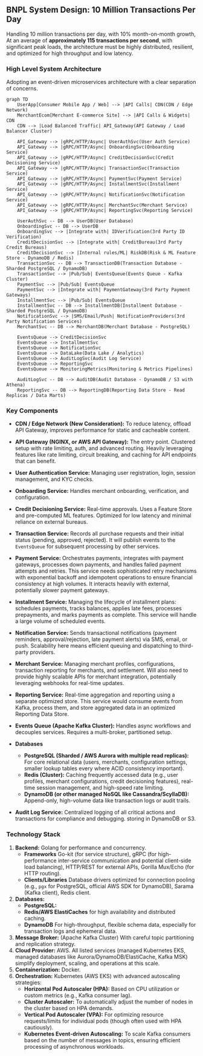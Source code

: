 ## BNPL System Design: 10 Million Transactions Per Day

Handling 10 million transactions per day, with 10% month-on-month growth, At an average of **approximately 115 transactions per second**, with significant peak loads, the architecture must be highly distributed, resilient, and optimized for high throughput and low latency.

### High Level System Architecture

Adopting an event-driven microservices architecture with a clear separation of concerns.

    graph TD
        UserApp[Consumer Mobile App / Web] --> |API Calls| CDN(CDN / Edge Network)
        MerchantEcom[Merchant E-commerce Site] --> |API Calls & Widgets| CDN
        CDN --> |Load Balanced Traffic| API_Gateway(API Gateway / Load Balancer Cluster)

        API_Gateway --> |gRPC/HTTP/Async| UserAuthSvc(User Auth Service)
        API_Gateway --> |gRPC/HTTP/Async| OnboardingSvc(Onboarding Service)
        API_Gateway --> |gRPC/HTTP/Async| CreditDecisionSvc(Credit Decisioning Service)
        API_Gateway --> |gRPC/HTTP/Async| TransactionSvc(Transaction Service)
        API_Gateway --> |gRPC/HTTP/Async| PaymentSvc(Payment Service)
        API_Gateway --> |gRPC/HTTP/Async| InstallmentSvc(Installment Service)
        API_Gateway --> |gRPC/HTTP/Async| NotificationSvc(Notification Service)
        API_Gateway --> |gRPC/HTTP/Async| MerchantSvc(Merchant Service)
        API_Gateway --> |gRPC/HTTP/Async| ReportingSvc(Reporting Service)

        UserAuthSvc -- DB --> UserDB(User Database)
        OnboardingSvc -- DB --> UserDB
        OnboardingSvc --> |Integrate with| IDVerification(3rd Party ID Verification)
        CreditDecisionSvc --> |Integrate with| CreditBureau(3rd Party Credit Bureaus)
        CreditDecisionSvc --> |Internal rules/ML| RiskDB(Risk & ML Feature Store - DynamoDB / Redis)
        TransactionSvc -- DB --> TransactionDB(Transaction Database - Sharded PostgreSQL / DynamoDB)
        TransactionSvc --> |Pub/Sub| EventsQueue(Events Queue - Kafka Cluster)
        PaymentSvc --> |Pub/Sub| EventsQueue
        PaymentSvc --> |Integrate with| PaymentGateway(3rd Party Payment Gateways)
        InstallmentSvc --> |Pub/Sub| EventsQueue
        InstallmentSvc -- DB --> InstallmentDB(Installment Database - Sharded PostgreSQL / DynamoDB)
        NotificationSvc --> |SMS/Email/Push| NotificationProviders(3rd Party Notification Services)
        MerchantSvc -- DB --> MerchantDB(Merchant Database - PostgreSQL)
    
        EventsQueue --> CreditDecisionSvc
        EventsQueue --> InstallmentSvc
        EventsQueue --> NotificationSvc
        EventsQueue --> DataLake(Data Lake / Analytics)
        EventsQueue --> AuditLogSvc(Audit Log Service)
        EventsQueue --> ReportingSvc
        EventsQueue --> MonitoringMetrics(Monitoring & Metrics Pipelines)

        AuditLogSvc -- DB --> AuditDB(Audit Database - DynamoDB / S3 with Athena)
        ReportingSvc -- DB --> ReportingDB(Reporting Data Store - Read Replicas / Data Marts)

### Key Components

  * **CDN / Edge Network (New Consideration):** To reduce latency, offload API Gateway, improves performance for static and cacheable content.
  * **API Gateway (NGINX, or AWS API Gateway):** The entry point. Clustered setup with rate limiting, auth, and advanced routing. Heavily leveraging features like rate limiting, circuit breaking, and caching for API endpoints that can benefit.
  * **User Authentication Service:** Managing user registration, login, session management, and KYC checks. 
  * **Onboarding Service:** Handles merchant onboarding, verification, and configuration. 
  * **Credit Decisioning Service:**  Real-time approvals. Uses a Feature Store and pre-computed ML features. Optimized for low latency and minimal reliance on external bureaus.
  * **Transaction Service:** Records all purchase requests and their initial status (pending, approved, rejected). It will publish events to the `EventsQueue` for subsequent processing by other services.
  * **Payment Service:** Orchestrates payments, integrates with payment gateways, processes down payments, and handles failed payment attempts and retries. This service needs sophisticated retry mechanisms with exponential backoff and idempotent operations to ensure financial consistency at high volumes. It interacts heavily with external, potentially slower payment gateways.
  * **Installment Service:** Managing the lifecycle of installment plans: schedules payments, tracks balances, applies late fees, processes prepayments, and marks payments as complete. This service will handle a large volume of scheduled events.
  * **Notification Service:** Sends transactional notifications (payment reminders, approval/rejection, late payment alerts) via SMS, email, or push. Scalability here means efficient queuing and dispatching to third-party providers.
  * **Merchant Service:** Managing merchant profiles, configurations, transaction reporting for merchants, and settlement. Will also need to provide highly scalable APIs for merchant integration, potentially leveraging webhooks for real-time updates.
  * **Reporting Service:** Real-time aggregation and reporting using a separate optimized store. This service would consume events from Kafka, process them, and store aggregated data in an optimized Reporting Data Store.
  * **Events Queue (Apache Kafka Cluster):** Handles async workflows and decouples services. Requires a multi-broker, partitioned setup.
  * **Databases** 
      * **PostgreSQL (Sharded / AWS Aurora with multiple read replicas):** For core relational data (users, merchants, configuration settings, smaller lookup tables every where ACID consistency important).
      * **Redis (Cluster):** Caching frequently accessed data (e.g., user profiles, merchant configurations, credit decisioning features), real-time session management, and high-speed rate limiting. 
      * **DynamoDB (or other managed NoSQL like Cassandra/ScyllaDB):**  Append-only, high-volume data like transaction logs or audit trails.
      
  * **Audit Log Service:** Centralized logging of all critical actions and transactions for compliance and debugging. storing in DynamoDB or S3.

### Technology Stack

  1. **Backend:** Golang for performance and concurrency.
      * **Frameworks** Go-kit (for service structure), gRPC (for high-performance inter-service communication and potential client-side load balancing), HTTP/REST for external APIs, Gorilla Mux/Echo (for HTTP routing).
      * **Clients/Libraries** Database drivers optimized for connection pooling (e.g., `pgx` for PostgreSQL, official AWS SDK for DynamoDB), Sarama (Kafka client), Redis client.
  2. **Databases:**
      * **PostgreSQL:**
      * **Redis/AWS ElastiCaches** for high availability and distributed caching.
      * **DynamoDB** For high-throughput, flexible schema data, especially for transaction logs and ephemeral data.
  3. **Message Broker:** (Apache Kafka Cluster) With careful topic partitioning and replication strategy.
  4. **Cloud Provider:** AWS. All listed services (managed Kubernetes EKS, managed databases like Aurora/DynamoDB/ElastiCache, Kafka MSK) simplify deployment, scaling, and operations at this scale.
  5. **Containerization:** Docker.
  6. **Orchestration:** Kubernetes (AWS EKS) with advanced autoscaling strategies:
      * **Horizontal Pod Autoscaler (HPA):** Based on CPU utilization or custom metrics (e.g., Kafka consumer lag).
      * **Cluster Autoscaler:** To automatically adjust the number of nodes in the cluster based on HPA demands.
      * **Vertical Pod Autoscaler (VPA):** For optimizing resource requests/limits for individual pods (though often used with HPA cautiously).
      * **Kubernetes Event-driven Autoscaling:** To scale Kafka consumers based on the number of messages in topics, ensuring efficient processing of asynchronous workloads.
